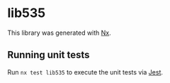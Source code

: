 # lib535

This library was generated with [Nx](https://nx.dev).

## Running unit tests

Run `nx test lib535` to execute the unit tests via [Jest](https://jestjs.io).
